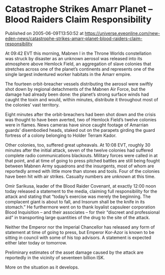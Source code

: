 # Catastrophe Strikes Amarr Planet – Blood Raiders Claim Responsibility
Published on 2005-06-09T13:50:52 at https://universe.eveonline.com/new-eden-news/catastrophe-strikes-amarr-planet-blood-raiders-claim-responsibility

At 09:42 EVT this morning, Mabnen I in the Throne Worlds constellation was struck by disaster as an unknown aerosol was released into its atmosphere above Hemlock Field, an aggregation of slave colonies that stretches across one of the planet’s continents and represents one of the single largest indentured worker habitats in the Amarr empire.   
  
The fourteen orbit-breacher vessels distributing the aerosol were swiftly shot down by regional detachments of the Mabnen Air Force, but the damage had already been done: the planet’s strong surface winds had caught the toxin and would, within minutes, distribute it throughout most of the colonies’ vast territory.   
  
Eight minutes after the orbit-breachers had been shot down and the crisis was thought to have been averted, two of Hemlock Field’s twelve colonies were in flames. News cameras have since caught footage of Amarrian guards’ disembodied heads, staked out on the parapets girding the guard fortress of a colony belonging to Holder Terram Kador.   
  
Other colonies, too, suffered great upheavals. At 10:08 EVT, roughly 30 minutes after the initial attack, seven of the twelve colonies had suffered complete radio communications blackouts. Military forces were called in at that point, and at time of going to press pitched battles are still being fought between Mabnen Army squadrons and the insurgents, most of whom are reportedly armed with little more than stones and tools. Four of the colonies have been hit with air strikes. Casualty numbers are unknown at this time.   
  
Omir Sarikusa, leader of the Blood Raider Covenant, at exactly 12:00 noon today released a statement to the media, claiming full responsibility for the attack and stating that “today’s exercise was merely the beginning. The complacent giant is about to fall, and Insorum shall be the knife in its stomach.” He furthermore went on to thank loyalist capsuleer corporation Blood Inquisition – and their associates – for their “discreet and professional aid” in transporting large quantities of the drug to the site of the attack.   
  
Neither the Emperor nor the Imperial Chancellor has released any form of statement at time of going to press, but Emperor Kor-Azor is known to be sitting in council with some of his top advisors. A statement is expected either later today or tomorrow.   
  
Preliminary estimates of the asset damage caused by the attack are reportedly in the vicinity of seventeen billion ISK.   
  
More on the situation as it develops.
